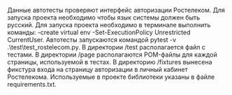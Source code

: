 Данные автотесты проверяют интерфейс авторизации Ростелеком.
Для запуска проекта необходимо чтобы язык системы должен быть русский. 
Для запуска проекта необходимо в терминале выполнить команды:
-create virtual env
-Set-ExecutionPolicy Unrestricted CurrentUser.
Автотесты запускаются командой pytest -v .\test\test_rostelecom.py.
В директории /test располагается файл с тестами.
В директории /page располагаются POM-файлы для каждой страницы, используемой в тестах.
В директорию /fixtures вынесена фикстура входа на страницу авторизации в личный кабинет Ростелекома.
Используемые в проекте библиотеки указаны в файле requirements.txt.
